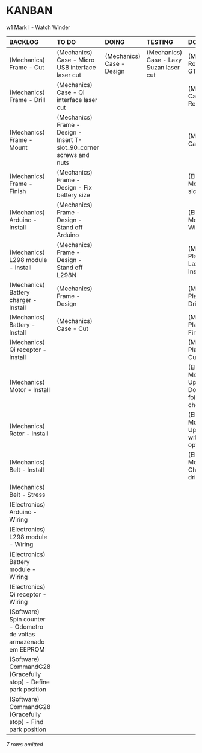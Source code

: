 # KANBAN
w1 Mark I - Watch Winder

|**BACKLOG**                                                                                                                                                           |**TO DO**                                                           |**DOING**                |**TESTING**                            |**DONE**                                                               |
|:---------------------------------------------------------------------------------------------------------------------------------------------------------------------|:-------------------------------------------------------------------|:------------------------|:--------------------------------------|:----------------------------------------------------------------------|
|(Mechanics) Frame - Cut                                                                                                                                               |(Mechanics) Case - Micro USB interface laser cut                    |(Mechanics) Case - Design|(Mechanics) Case - Lazy Suzan laser cut|(Mechanics) Rotor - Install GT2 60T                                    |
|(Mechanics) Frame - Drill                                                                                                                                             |(Mechanics) Case - Qi interface laser cut                           |                         |                                       |(Mechanics) Case - Receive                                             |
|(Mechanics) Frame - Mount                                                                                                                                             |(Mechanics) Frame - Design - Insert T-slot_90_corner screws and nuts|                         |                                       |(Mechanics) Case - Order                                               |
|(Mechanics) Frame - Finish                                                                                                                                            |(Mechanics) Frame - Design - Fix battery size                       |                         |                                       |(Electronics) Motor - Fix T-slot_90_corner                             |
|(Mechanics) Arduino - Install                                                                                                                                         |(Mechanics) Frame - Design - Stand off Arduino                      |                         |                                       |(Electronics) Motor - Wiring                                           |
|(Mechanics) L298 module - Install                                                                                                                                     |(Mechanics) Frame - Design - Stand off L298N                        |                         |                                       |(Mechanics) Plastic cup on Lazy Suzan - Install                        |
|(Mechanics) Battery charger - Install                                                                                                                                 |(Mechanics) Frame - Design                                          |                         |                                       |(Mechanics) Plastic cup - Drill                                        |
|(Mechanics) Battery - Install                                                                                                                                         |(Mechanics) Case - Cut                                              |                         |                                       |(Mechanics) Plastic cup - Finish                                       |
|(Mechanics) Qi receptor - Install                                                                                                                                     |                                                                    |                         |                                       |(Mechanics) Plastic cup - Cut                                          |
|(Mechanics) Motor - Install                                                                                                                                           |                                                                    |                         |                                       |(Electronics) Motor driver - Update Documents folder with chosen option|
|(Mechanics) Rotor - Install                                                                                                                                           |                                                                    |                         |                                       |(Electronics) Motor driver - Update BOM with chosen option             |
|(Mechanics) Belt - Install                                                                                                                                            |                                                                    |                         |                                       |(Electronics) Motor driver - Choose motor driver                       |
|(Mechanics) Belt - Stress                                                                                                                                             |                                                                    |                         |                                       |                                                                       |
|(Electronics) Arduino - Wiring                                                                                                                                        |                                                                    |                         |                                       |                                                                       |
|(Electronics) L298 module - Wiring                                                                                                                                    |                                                                    |                         |                                       |                                                                       |
|(Electronics) Battery module - Wiring                                                                                                                                 |                                                                    |                         |                                       |                                                                       |
|(Electronics) Qi receptor - Wiring                                                                                                                                    |                                                                    |                         |                                       |                                                                       |
|(Software) Spin counter - Odometro de voltas armazenado em EEPROM                                                                                                     |                                                                    |                         |                                       |                                                                       |
|(Software) CommandG28 (Gracefully stop) - Define park position                                                                                                        |                                                                    |                         |                                       |                                                                       |
|(Software) CommandG28 (Gracefully stop) - Find park position                                                                                                          |                                                                    |                         |                                       |                                                                       |
*7 rows omitted*

